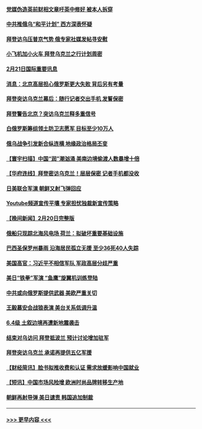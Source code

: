 #### [党媒伪造英前财相文章吁英中修好 被本人拆穿](../pages/prog202/a103654249.md?t=02220043) 
#### [中共推俄乌“和平计划” 西方深表怀疑](../pages/prog202/a103654125.md?t=02220043) 
#### [拜登访乌压普京气势 俄专家社媒发帖寻安慰](../pages/prog202/a103654141.md?t=02220043) 
#### [小飞机加小火车 拜登乌克兰之行计划周密](../pages/prog202/a103654138.md?t=02220043) 
#### [2月21日国际重要讯息](../pages/prog202/a103654149.md?t=02220043) 
#### [消息：北京高层担心俄罗斯更大失败 背后另有考量](../pages/prog202/a103654074.md?t=02220043) 
#### [拜登突访乌克兰幕后：随行记者交出手机 发誓保密](../pages/prog202/a103654097.md?t=02220043) 
#### [拜登警告北京？突访乌克兰释多重信号](../pages/prog202/a103654079.md?t=02220043) 
#### [白俄罗斯筹组领土防卫志愿军 目标至少10万人](../pages/prog202/a103654063.md?t=02220043) 
#### [俄乌战争引发新合纵连横 地缘政治格局丕变](../pages/prog202/a103654030.md?t=02220043) 
#### [【寰宇扫描】中国“润”潮汹涌 美南边境偷渡人数暴增十倍](../pages/prog202/a103653979.md?t=02220043) 
#### [【华府连线】拜登密访乌克兰！层层保密 记者手机都没收](../pages/prog202/a103653974.md?t=02220043) 
#### [日美联合军演 朝鲜又射飞弹回应](../pages/prog202/a103653980.md?t=02220043) 
#### [Youtube频道宣传平壤 专家担忧独裁新宣传策略](../pages/prog202/a103653981.md?t=02220043) 
#### [【晚间新闻】2月20日完整版](../pages/prog202/a103653954.md?t=02220043) 
#### [俄船只现踪北海风电场 荷兰：拟破坏重要基础设施](../pages/prog202/a103653964.md?t=02220043) 
#### [巴西圣保罗州暴雨 沿海居民孤立无援 至少36死40人失踪](../pages/prog202/a103653906.md?t=02220043) 
#### [美国高官：习近平不相信军队 军政高层分歧严重](../pages/prog202/a103653857.md?t=02220043) 
#### [美日“铁拳”军演 “鱼鹰”旋翼机训练登陆](../pages/prog202/a103653891.md?t=02220043) 
#### [中共或向俄罗斯提供武器 美欧严重关切](../pages/prog202/a103653826.md?t=02220043) 
#### [王毅慕安会战狼表演 美台关系低调升温](../pages/prog202/a103653827.md?t=02220043) 
#### [6.4级 土叙边境再遭新地震袭击](../pages/prog202/a103653823.md?t=02220043) 
#### [结束对乌访问 拜登抵波兰 预计讨论增加驻军](../pages/prog202/a103653821.md?t=02220043) 
#### [拜登突访乌克兰 承诺再提供五亿军援](../pages/prog202/a103653822.md?t=02220043) 
#### [【财经简讯】脸书拟推收费和认证 需求放缓影响中国就业](../pages/prog202/a103653571.md?t=02220043) 
#### [【短讯】中国市场风险增 欧洲时尚品牌转移生产地](../pages/prog202/a103653566.md?t=02220043) 
#### [朝鲜再射导弹 美日谴责 韩国追加制裁](../pages/prog202/a103653570.md?t=02220043) 

----
#### [ >>> 更早内容 <<< ](../indexes/prog202-earlier.md)
